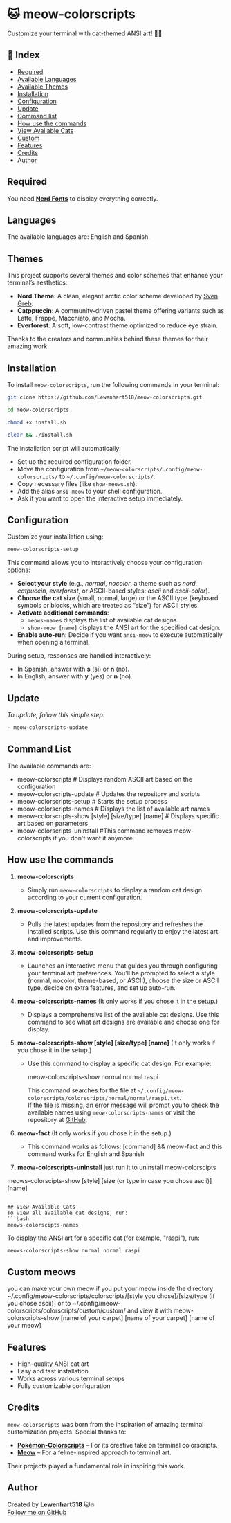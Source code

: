 # 🐱 meow-colorscripts  
Customize your terminal with cat-themed ANSI art! 🎨🔥  

## 📌 Index  
- [Required](#required)  
- [Available Languages](#languages)  
- [Available Themes](#themes)  
- [Installation](#installation)  
- [Configuration](#configuration)  
- [Update](#update)
- [Command list](#command-list)
- [How use the commands](#How-use-the-commands)
- [View Available Cats](#view-available-cats)
- [Custom](##Custom-meows)
- [Features](#features)  
- [Credits](#credits)  
- [Author](#author)  

## Required  
You need **[Nerd Fonts](https://www.nerdfonts.com/)** to display everything correctly.

## Languages  
The available languages are: English and Spanish.

## Themes  
This project supports several themes and color schemes that enhance your terminal’s aesthetics:

- **Nord Theme**: A clean, elegant arctic color scheme developed by [Sven Greb](https://www.nordtheme.com).  
- **Catppuccin**: A community-driven pastel theme offering variants such as Latte, Frappé, Macchiato, and Mocha.  
- **Everforest**: A soft, low-contrast theme optimized to reduce eye strain.  

Thanks to the creators and communities behind these themes for their amazing work.

## Installation  
To install `meow-colorscripts`, run the following commands in your terminal:  

```bash
git clone https://github.com/Lewenhart518/meow-colorscripts.git
``` 
```bash
cd meow-colorscripts
``` 
```bash
chmod +x install.sh
``` 
```bash
clear && ./install.sh
```  

The installation script will automatically:  
- Set up the required configuration folder.  
- Move the configuration from `~/meow-colorscripts/.config/meow-colorscripts/` to `~/.config/meow-colorscripts/`.  
- Copy necessary files (like `show-meows.sh`).  
- Add the alias `ansi-meow` to your shell configuration.  
- Ask if you want to open the interactive setup immediately.

## Configuration  
Customize your installation using:  

```bash
meow-colorscripts-setup
```  

This command allows you to interactively choose your configuration options:  

- **Select your style** (e.g., *normal*, *nocolor*, a theme such as *nord*, *catpuccin*, *everforest*, or ASCII-based styles: *ascii* and *ascii-color*).  
- **Choose the cat size** (small, normal, large) or the ASCII type (keyboard symbols or blocks, which are treated as “size”) for ASCII styles.  
- **Activate additional commands**:  
  - `meows-names` displays the list of available cat designs.  
  - `show-meow [name]` displays the ANSI art for the specified cat design.  
- **Enable auto-run**: Decide if you want `ansi-meow` to execute automatically when opening a terminal.

During setup, responses are handled interactively:  
- In Spanish, answer with **s** (sí) or **n** (no).  
- In English, answer with **y** (yes) or **n** (no).

## Update  
_To update, follow this simple step:_
```bash
- meow-colorscripts-update
``` 

## Command List
The available commands are:

- meow-colorscripts # Displays random ASCII art based on the configuration
- meow-colorscripts-update # Updates the repository and scripts
- meow-colorscripts-setup # Starts the setup process
- meow-colorscripts-names # Displays the list of available art names
- meow-colorscripts-show [style] [size/type] [name] # Displays specific art based on parameters
- meow-colorscripts-uninstall #This command removes meow-colorscripts if you don't want it anymore.

## How use the commands
1. **meow-colorscripts**  
   - Simply run `meow-colorscripts` to display a random cat design according to your current configuration.
2. **meow-colorscripts-update**  
   - Pulls the latest updates from the repository and refreshes the installed scripts. Use this command regularly to enjoy the latest art and improvements.

3. **meow-colorscripts-setup**  
   - Launches an interactive menu that guides you through configuring your terminal art preferences. You'll be prompted to select a style (normal, nocolor, theme-based, or ASCII), choose the size or ASCII type, decide on extra features, and set up auto-run.

4. **meow-colorscripts-names**  (It only works if you chose it in the setup.)
   - Displays a comprehensive list of the available cat designs. Use this command to see what art designs are available and choose one for display.

5. **meow-colorscripts-show [style] [size/type] [name]**  (It only works if you chose it in the setup.)
   - Use this command to display a specific cat design. For example:
     
     meow-colorscripts-show normal normal raspi  
     
     This command searches for the file at `~/.config/meow-colorscripts/colorscripts/normal/normal/raspi.txt`.  
     If the file is missing, an error message will prompt you to check the available names using `meow-colorscripts-names` or visit the repository at [GitHub](https://github.com/Lewenhart518/meow-colorscripts).

6. **meow-fact** (It only works if you chose it in the setup.)
   - This command works as follows:
     [command] && meow-fact 
     and this command works for English and Spanish
7. **meow-colorscripts-uninstall**
   just run it to uninstall meow-colorscipts

meows-colorscipts-show [style] [size (or type in case you chose ascii)] [name]
```  
   
## View Available Cats  
To view all available cat designs, run:
```bash
meows-colorscipts-names
```  

To display the ANSI art for a specific cat (for example, "raspi"), run:
```bash
meows-colorscripts-show normal normal raspi
```  

## Custom meows
you can make your own meow if you put your meow inside the directory ~/.config/meow-colorscripts/colorscripts/[style you chose]/[size/type (if you chose ascii)] or to ~/.config/meow-colorscripts/colorscripts/custom/custom/ and view it with meow-colorscripts-show [name of your carpet] [name of your carpet] [name of your meow]

## Features  
- High-quality ANSI cat art  
- Easy and fast installation  
- Works across various terminal setups  
- Fully customizable configuration

## Credits  
`meow-colorscripts` was born from the inspiration of amazing terminal customization projects. Special thanks to:

- **[Pokémon-Colorscripts](https://gitlab.com/phoneybadger/pokemon-colorscripts)** – For its creative take on terminal colorscripts.  
- **[Meow](https://github.com/PixelSergey/meow)** – For a feline-inspired approach to terminal art.

Their projects played a fundamental role in inspiring this work.

## Author  
Created by **Lewenhart518** 🐱🔥  
[Follow me on GitHub](https://github.com/Lewenhart518)
